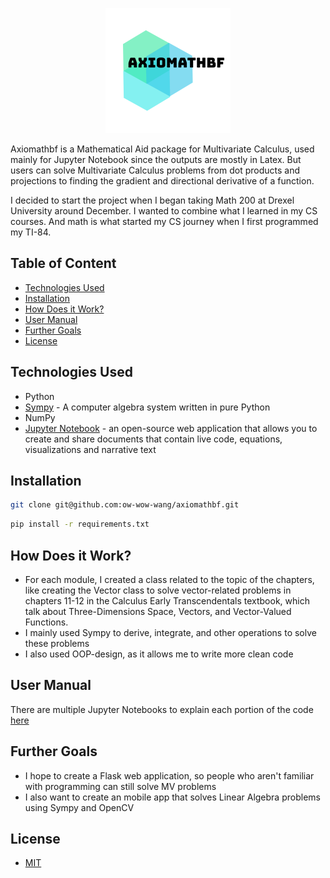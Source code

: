 <p align="center">
  <img src="axiomathbflogo.png"/>
</p>
Axiomathbf is a Mathematical Aid package for Multivariate Calculus, used mainly for Jupyter Notebook since the outputs are mostly in Latex. But users can solve Multivariate Calculus problems from dot products and projections to finding the gradient and directional derivative of a function. 

I decided to start the project when I began taking Math 200 at Drexel University around December. I wanted to combine what I learned in my CS courses. And math is what started my CS journey when I first programmed my TI-84. 

## Table of Content

* [Technologies Used](#tech)
* [Installation](#install)
* [How Does it Work?](#how)
* [User Manual](#user)
* [Further Goals](#goals)
* [License](#license)

## <div id="tech"> Technologies Used </div>


* Python
* [Sympy](https://www.sympy.org/en/index.html) - A computer algebra system written in pure Python
* NumPy
* [Jupyter Notebook](https://jupyter.org/) - an open-source web application that allows you to create and share documents that contain live code, equations, visualizations and narrative text

##  <div id="install"> Installation </div>

``` bash
git clone git@github.com:ow-wow-wang/axiomathbf.git
```

``` bash
pip install -r requirements.txt
```

##  <div id="how"> How Does it Work? </div>

* For each module, I created a class related to the topic of the chapters, like creating the Vector class to solve vector-related problems in chapters 11-12 in the Calculus Early Transcendentals textbook, which talk about Three-Dimensions Space, Vectors, and Vector-Valued Functions.
* I mainly used Sympy to derive, integrate, and other operations to solve these problems
* I also used OOP-design, as it allows me to write more clean code

##  <div id="user"> User Manual </div>

There are multiple Jupyter Notebooks to explain each portion of the code [here](https://github.com/ow-wow-wang/axiomathbf/tree/master/notebooks)

##  <div id="goals"> Further Goals </div>

* I hope to create a Flask web application, so people who aren't familiar with programming can still solve MV problems
* I also want to create an mobile app that solves Linear Algebra problems using Sympy and OpenCV

##  <div id="license">  License </div>

  + [MIT](https://choosealicense.com/licenses/mit/)

